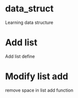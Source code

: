 # data_struct
Learning data structure

# Add list
Add list define

# Modify list add
remove space in list add function
